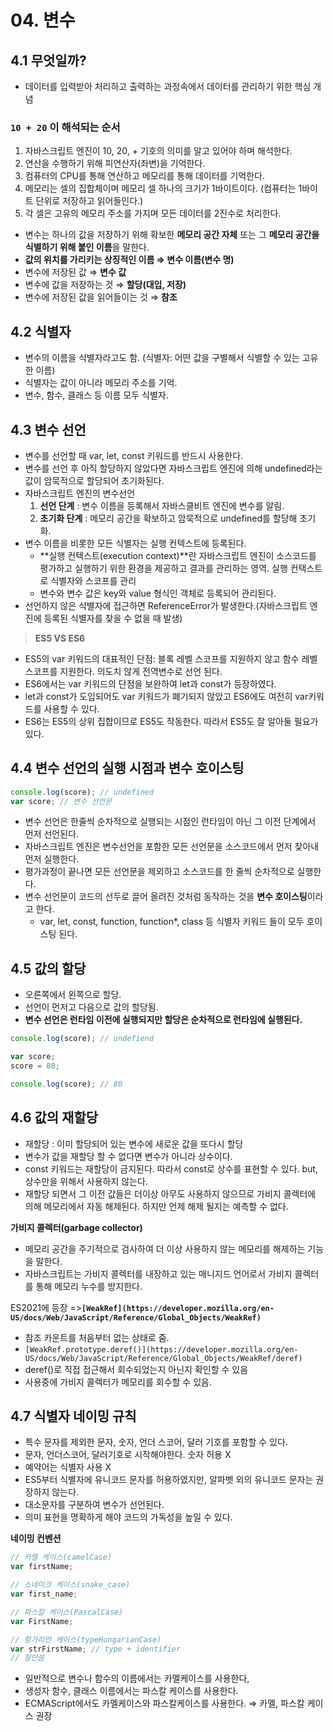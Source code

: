# 04. 변수

## 4.1 **무엇일까?**

- 데이터를 입력받아 처리하고 출력하는 과정속에서 데이터를 관리하기 위한 핵심 개념

### `10 + 20` 이 해석되는 순서

1. 자바스크립트 엔진이 10, 20, + 기호의 의미를 알고 있어야 하며 해석한다.
2. 연산을 수행하기 위해 피연산자(좌변)을 기억한다.
3. 컴퓨터의 CPU를 통해 연산하고 메모리를 통해 데이터를 기억한다.
4. 메모리는 셀의 집합체이며 메모리 셀 하나의 크기가 1바이트이다. (컴퓨터는 1바이트 단위로 저장하고 읽어들인다.)
5. 각 셀은 고유의 메모리 주소를 가지며 모든 데이터를 2진수로 처리한다.

- 변수는 하나의 값을 저장하기 위해 확보한 **메모리 공간 자체** 또는 그 **메모리 공간을 식별하기 위해 붙인 이름**을 말한다.
- **값의 위치를 가리키는 상징적인 이름 ⇒ 변수 이름(변수 명)**
- 변수에 저장된 값 ⇒ **변수 값**
- 변수에 값을 저장하는 것 ⇒ **할당(대입, 저장)**
- 변수에 저장된 값을 읽어들이는 것 ⇒ **참조**

## 4.2 식별자

- 변수의 이름을 식별자라고도 함. (식별자: 어떤 값을 구별해서 식별할 수 있는 고유한 이름)
- 식별자는 값이 아니라 메모리 주소를 기억.
- 변수, 함수, 클래스 등 이름 모두 식별자.

## 4.3 변수 선언

- 변수를 선언할 때 var, let, const 키워드를 반드시 사용한다.
- 변수를 선언 후 아직 할당하지 않았다면 자바스크립트 엔진에 의해 undefined라는 값이 암묵적으로 할당되어 초기화된다.
- 자바스크립트 엔진의 변수선언
  1. **선언 단계** : 변수 이름을 등록해서 자바스클비트 엔진에 변수를 알림.
  2. **초기화 단계** : 메모리 공간을 확보하고 암묵적으로 undefined를 할당해 초기화.
- 변수 이름을 비롯한 모든 식별자는 실행 컨텍스트에 등록된다.
  - **실행 컨텍스트(execution context)**란 자바스크립트 엔진이 소스코드를 평가하고 실행하기 위한 환경을 제공하고 결과를 관리하는 영역. 실행 컨택스트로 식별자와 스코프를 관리
  - 변수와 변수 값은 key와 value 형식인 객체로 등록되어 관리된다.
- 선언하지 않은 식별자에 접근하면 ReferenceError가 발생한다.(자바스크립트 엔진에 등록된 식별자를 찾을 수 없을 때 발생)

> **ES5 VS ES6**

- ES5의 var 키워드의 대표적인 단점: 블록 레벨 스코프를 지원하지 않고 함수 레벨 스코프를 지원한다. 의도치 않게 전역변수로 선언 된다.
- ES6에서는 var 키워드의 단점을 보완하여 let과 const가 등장하였다.
- let과 const가 도입되어도 var 키워드가 폐기되지 않았고 ES6에도 여전히 var키워드를 사용할 수 있다.
- ES6는 ES5의 상위 집합이므로 ES5도 작동한다. 따라서 ES5도 잘 알아둘 필요가 있다.

## 4.4 변수 선언의 실행 시점과 변수 호이스팅

```jsx
console.log(score); // undefined
var score; // 변수 선언문
```

- 변수 선언은 한줄씩 순차적으로 실행되는 시점인 런타임이 아닌 그 이전 단계에서 먼저 선언된다.
- 자바스크립트 엔진은 변수선언을 포함한 모든 선언문을 소스코드에서 먼저 찾아내 먼저 실행한다.
- 평가과정이 끝나면 모든 선언문을 제외하고 소스코드를 한 줄씩 순차적으로 실행한다.
- 변수 선언문이 코드의 선두로 끌어 올려진 것처럼 동작하는 것을 **변수 호이스팅**이라고 한다.
  - var, let, const, function, function\*, class 등 식별자 키워드 들이 모두 호이스팅 된다.

## 4.5 값의 할당

- 오른쪽에서 왼쪽으로 할당.
- 선언이 먼저고 다음으로 값의 할당됨.
- **변수 선언은 런타임 이전에 실행되지만 할당은 순차적으로 런타임에 실행된다.**

```jsx
console.log(score); // undefiend

var score;
score = 80;

console.log(score); // 80
```

## 4.6 값의 재할당

- 재할당 : 이미 할당되어 있는 변수에 새로운 값을 또다시 할당
- 변수가 값을 재할당 할 수 없다면 변수가 아니라 상수이다.
- const 키워드는 재할당이 금지된다. 따라서 const로 상수를 표현할 수 있다. but, 상수만을 위해서 사용하지 않는다.
- 재할당 되면서 그 이전 값들은 더이상 아무도 사용하지 않으므로 가비지 콜렉터에 의해 메모리에서 자동 해제된다. 하지만 언제 해제 될지는 예측할 수 없다.

**가비지 콜렉터(garbage collector)**

- 메모리 공간을 주기적으로 검사하여 더 이상 사용하지 않는 메모리를 해제하는 기능을 말한다.
- 자바스크립트는 가비지 콜렉터를 내장하고 있는 매니지드 언어로서 가비지 콜렉터를 통해 메모리 누수를 방지한다.

ES2021에 등장 =>**`[WeakRef](https://developer.mozilla.org/en-US/docs/Web/JavaScript/Reference/Global_Objects/WeakRef)`**

- 참조 카운트를 처음부터 없는 상태로 줌.
- `[WeakRef.prototype.deref()](https://developer.mozilla.org/en-US/docs/Web/JavaScript/Reference/Global_Objects/WeakRef/deref)`
- deref()로 직접 접근해서 회수되었는지 아닌지 확인할 수 있음
- 사용중에 가비지 콜렉터가 메모리를 회수할 수 있음.

## 4.7 식별자 네이밍 규칙

- 특수 문자를 제외한 문자, 숫자, 언더 스코어, 달러 기호를 포함할 수 있다.
- 문자, 언더스코어, 달러기호로 시작해야한다. 숫자 허용 X
- 예약어는 식별자 사용 X
- ES5부터 식별자에 유니코드 문자를 허용하였지만, 알파벳 외의 유니코드 문자는 권장하지 않는다.
- 대소문자를 구분하여 변수가 선언된다.
- 의미 표현을 명확하게 해야 코드의 가독성을 높일 수 있다.

**네이밍 컨벤션**

```jsx
// 카멜 케이스(camelCase)
var firstName;

// 스네이크 케이스(snake_case)
var first_name;

// 파스칼 케이스(PascalCase)
var FirstName;

// 헝가리언 케이스(typeHungarianCase)
var strFirstName; // type + identifier
// 잘안씀
```

- 일반적으로 변수나 함수의 이름에서는 카멜케이스를 사용한다,
- 생성자 함수, 클래스 이름에서는 파스칼 케이스를 사용한다.
- ECMAScript에서도 카멜케이스와 파스칼케이스를 사용한다. ⇒ 카멜, 파스칼 케이스 권장
